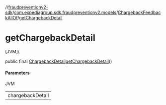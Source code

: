 //[fraudpreventionv2-sdk](../../../index.md)/[com.expediagroup.sdk.fraudpreventionv2.models](../index.md)/[ChargebackFeedbackAllOf](index.md)/[getChargebackDetail](get-chargeback-detail.md)

# getChargebackDetail

[JVM]\

public final [ChargebackDetail](../-chargeback-detail/index.md)[getChargebackDetail](get-chargeback-detail.md)()

#### Parameters

JVM

| |
|---|
| chargebackDetail |
